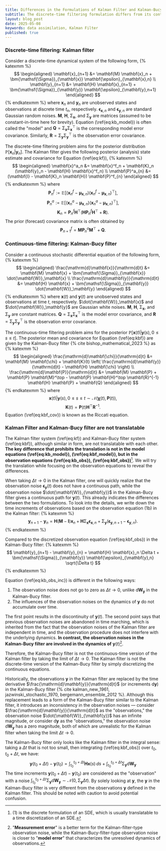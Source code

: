 ```yaml
---
title: Differences in the Formulations of Kalman Filter and Kalman-Bucy Filter
subtitle: The discrete-time filtering formulation differs from its continuous-time counterpart. To distinguish the difference, the observation error in discrete-time filter is referred to as 'measurement error,' whereas in the continuous-time filter, it is termed 'observation model noise.'
layout: blog_post
date: 2025-05-08
keywords: data assimilation, Kalman Filter
published: true
---
```


### Discrete-time filtering: Kalman filter

Consider a discrete-time dynamical system of the following form,
{% katexmm %}
$$
\begin{aligned}
\mathbf{x}_{n+1} &= \mathbf{M} \mathbf{x}_n + \bm{\mathsf{\Sigma}}_{\mathbf{x}} \mathbf{\epsilon}_{\mathbf{x},n} \\
\mathbf{y}_{n+1} &= \mathbf{H} \mathbf{x}_{n+1} + \bm{\mathsf{\Sigma}}_{\mathbf{y}} \mathbf{\epsilon}_{\mathbf{y},n+1}
\end{aligned}
$$
{% endkatexmm %}
where $\mathbf{x}_n$ and $\mathbf{y}_n$ are unobserved states and observations at discrete time $t_n$, respectively. $\mathbf{\epsilon}_{\mathbf{x}, n}$ and $\mathbf{\epsilon}_{\mathbf{y}, n}$ are standard Gaussian random noises. $\mathbf{M}$, $\mathbf{H}$, $\bm{\mathsf{\Sigma}}_{\mathbf{x}}$, and $\bm{\mathsf{\Sigma}}_{\mathbf{y}}$ are matrices (assumed to be constant-in-time here for brevity). Equation (\ref{eq:kb_model}) is often called the "model" and $\mathbf{Q} = \bm{\mathsf{\Sigma}}_{\mathbf{x}} \bm{\mathsf{\Sigma}}_{\mathbf{x}}^\top$ is the corresponding model error covariance. Similarly, $\mathbf{R} = \bm{\mathsf{\Sigma}}_{\mathbf{y}} \bm{\mathsf{\Sigma}}_{\mathbf{y}}^\top$ is the observation error covariance.

The discrete-time filtering problem aims for the posterior distribution $\mathbb{P}[\mathbf{x}_n | \mathbf{y}_n]$. The Kalman filter gives the following posterior (analysis) state estimate and covariance for Equation (\ref{eq:kf}),
{% katexmm %}
$$
\begin{aligned}
\mathbf{x}^a_n &= \mathbf{x}^f_n + \mathbf{K}_n (\mathbf{y}_n - \mathbf{H} \mathbf{x}^f_n) \\
\mathbf{P}^a_{n} &= (\mathbf{I} - \mathbf{K}_n \mathbf{H}) \mathbf{P}^f_{n}
\end{aligned}
$$
{% endkatexmm %}
where
$$
\mathbf{P}^f_{n} := \mathbb{E}[(\mathbf{x}^f_{n} - \mathbf{\mu}_{\mathbf{x},n})(\mathbf{x}^f_{n} - \mathbf{\mu}_{\mathbf{x},n})^\top],
$$
$$
\mathbf{P}^a_{n} := \mathbb{E}[(\mathbf{x}^a_n - \mathbf{\mu}_{\mathbf{x},n})(\mathbf{x}^a_n - \mathbf{\mu}_{\mathbf{x},n})^\top],
$$
$$
\mathbf{K}_n = \mathbf{P}^f_{n} \mathbf{H}^\top \left( \mathbf{H} \mathbf{P}^f_n \mathbf{H}^\top + \mathbf{R} \right).
$$
The prior (forecast) covariance matrix is often obtained by
$$
\mathbf{P}^f_{n+1} = \mathbf{M} \mathbf{P}_n^a \mathbf{M}^\top + \mathbf{Q}.
$$

### Continuous-time filtering: Kalman-Bucy filter

Consider a continuous stochastic differential equation of the following form,
{% katexmm %}
$$
\begin{aligned}
\frac{\mathrm{d}\mathbf{x}}{\mathrm{d}t} &= \mathbf{M} \mathbf{x} + \bm{\mathsf{\Sigma}}_{\mathbf{x}} \dot{\mathbf{W}}_\mathbf{x} \\
\frac{\mathrm{d}\mathbf{y}}{\mathrm{d}t} &= \mathbf{H} \mathbf{x} + \bm{\mathsf{\Sigma}}_{\mathbf{y}} \dot{\mathbf{W}}_\mathbf{y}
\end{aligned}
$$
{% endkatexmm %}
where $\mathbf{x}(t)$ and $\mathbf{y}(t)$ are unobserved states and observations at time $t$, respectively. $\dot{\mathbf{W}}_\mathbf{x}$ and $\dot{\mathbf{W}}_\mathbf{y}$ are Gaussian white noises. $\mathbf{M}$, $\mathbf{H}$, $\bm{\mathsf{\Sigma}}_{\mathbf{x}}$, and $\bm{\mathsf{\Sigma}}_{\mathbf{y}}$ are constant matrices. $\mathbf{Q} = \bm{\mathsf{\Sigma}}_{\mathbf{x}} \bm{\mathsf{\Sigma}}_{\mathbf{x}}^\top$ is the model error covariance, and $\mathbf{R} = \bm{\mathsf{\Sigma}}_{\mathbf{y}} \bm{\mathsf{\Sigma}}_{\mathbf{y}}^\top$ is the observation error covariance.

The continuous-time filtering problem aims for the posterior $\mathbb{P}[\mathbf{x}(t) | \mathbf{y}(s), 0 \leq s \leq t]$. The posterior mean and covariance for Equation (\ref{eq:kbf}) are given by the Kalman-Bucy filter {% cite bishop_mathematical_2023 %} as
{% katexmm %}
$$
\begin{aligned}
\frac{\mathrm{d}\mathbf{\chi}}{\mathrm{d}t} &= \mathbf{M} \mathbf{\chi} + \mathbf{K}(t) \left( \frac{\mathrm{d}\mathbf{y}}{\mathrm{d}t} - \mathbf{H} \mathbf{\chi} \right) \\
\frac{\mathrm{d}\mathbf{P}}{\mathrm{d}t} &= \mathbf{M} \mathbf{P} + \mathbf{P} \mathbf{M}^\top - \mathbf{P} \mathbf{H}^\top \mathbf{R}^{-1} \mathbf{H} \mathbf{P} + \mathbf{Q}
\end{aligned}
$$
{% endkatexmm %}
where 
$$
\mathbf{x}(t) | \mathbf{y}(s), 0 \leq s \leq t \sim \mathcal{N}(\mathbf{\chi}(t), \mathbf{P}(t)),
$$
$$
\mathbf{K}(t) = \mathbf{P}(t) \mathbf{H}^\top \mathbf{R}^{-1}.
$$
Equation (\ref{eq:kbf_cov}) is known as the Riccati equation.

### Kalman Filter and Kalman-Bucy filter are not translatable

The Kalman filter system (\ref{eq:kf}) and Kalman-Bucy filter system (\ref{eq:kbf}), although similar in form, are not translatable with each other. **The key difference that prohibits the translation is not in the model equations (\ref{eq:kb_model}), (\ref{eq:kbf_model}), but in the observation equations (\ref{eq:kb_obs}), (\ref{eq:kbf_obs})**[^1]. We will try the translation while focusing on the observation equations to reveal the differences.

[^1]: (1) is the discrete formulation of an SDE, which is usually translatable to a time discretization of an SDE.

When taking $\Delta t \to 0$ in the Kalman filter, one will quickly realize that the observation noise $\mathbf{\epsilon}_{\mathbf{y}}(t)$ does not have a continuous path, while the observation noise $\dot{\mathbf{W}}_{\mathbf{y}}$ in the Kalman-Bucy filter gives a continuous path for $\mathbf{y}(t)$. This already indicates the differences between the two formulations. To look into the details, we write down the time increments of observations based on the observation equation (1b) in the Kalman filter:
{% katexmm %}
$$
\mathbf{y}_{n+1} - \mathbf{y}_{n} = \mathbf{H}(\mathbf{M} - \mathbf{I}) \mathbf{x}_n + \mathbf{H} \bm{\mathsf{\Sigma}}_{\mathbf{x}} \mathbf{\epsilon}_{\mathbf{x}, n} + \bm{\mathsf{\Sigma}}_{\mathbf{y}} (\mathbf{\epsilon}_{\mathbf{y}, n+1} - \mathbf{\epsilon}_{\mathbf{y}, n}).
$$
{% endkatexmm %}

Compared to the discretized observation equation (\ref{eq:kbf_obs}) in the Kalman-Bucy filter:
{% katexmm %}
$$
\mathbf{y}_{n+1} - \mathbf{y}_{n} = \mathbf{H} \mathbf{x}_n \Delta t + \bm{\mathsf{\Sigma}}_{\mathbf{y}} \mathbf{\epsilon}_{\mathbf{y},n} \sqrt{\Delta t}
$$
{% endkatexmm %}

Equation (\ref{eq:kb_obs_inc}) is different in the following ways:

1. The observation noise does not go to zero as $\Delta t \to 0$, unlike $\mathrm{d} \mathbf{W}_{\mathbf{y}}$ in the Kalman-Bucy filter.
2. The influences of the observation noises on the dynamics of $\mathbf{y}$ do not accumulate over time.

The first point results in the discontinuity of $\mathbf{y}(t)$. The second point says that previous observation noises are abandoned in time marching, which is inherited from the fact that the observation noises of the Kalman filter are independent in time, and the observation procedure does not interfere with the underlying dynamics. **In contrast, the observation noises in the Kalman-Bucy filter are involved in the dynamics of** $\mathbf{y}(t)$[^2].

[^2]: "**Measurement error**" is a better term for the Kalman-filter-type observation noise, while the Kalman-Bucy-filter-type observation noise is closer to "**model error**" that characterizes the unresolved dynamics of observations.

Therefore, the Kalman-Bucy filter is not the continuous-time version of the Kalman filter by taking the limit of $\Delta t \to 0$. The Kalman filter is not the discrete-time version of the Kalman-Bucy filter by simply discretizing the continuous equations.

Historically, the observations $\mathbf{y}$ in the Kalman filter are replaced by the time derivative $\frac{\mathrm{d}\mathbf{y}}{\mathrm{d}t}$ (or increments $\mathrm{d}\mathbf{y}$) in the Kalman-Bucy filter {% cite kalman_new_1961, jazwinski_stochastic_1970, bergemann_ensemble_2012 %}. Although this replacement leads to a form of the Kalman-Bucy filter similar to the Kalman filter, it introduces an inconsistency in the observation noises — consider $\frac{\mathrm{d}\mathbf{y}}{\mathrm{d}t}$ as the "observations," the observation noise $\dot{\mathbf{W}}_{\mathbf{y}}$ has an infinite magnitude, or consider $\mathrm{d}\mathbf{y}$ as the "observations," the observation noise $\mathrm{d}\mathbf{W}_{\mathbf{y}}$ has a zero magnitude, both of which are unrealistic for the Kalman filter when taking the limit $\Delta t \to 0$. 

The Kalman-Bucy filter only looks like the Kalman filter in the integral sense: taking a $\Delta t$ that is not too small, then integrating (\ref{eq:kbf_obs}) over $t_0, t_0 + \Delta t$, we have:
$$
\mathbf{y}(t_0 + \Delta t) - \mathbf{y}(t_0) = \int_{t_0}^{t_0 + \Delta t} \mathbf{H} \mathbf{x}(s) \, ds + \int_{t_0}^{t_0 + \Delta t} \bm{\mathsf{\Sigma}}_{\mathbf{y}} \mathrm{d} \mathbf{W}_\mathbf{y}
$$
The time increments $\mathbf{y}(t_0 + \Delta t) - \mathbf{y}(t_0)$ are considered as the "observation" with a noise $\int_{t_0}^{t_0 + \Delta t} \bm{\mathsf{\Sigma}}_{\mathbf{y}} \mathrm{d} \mathbf{W}_\mathbf{y} \sim \mathcal{N}(0, \bm{\mathsf{\Sigma}}_{\mathbf{y}} \Delta t)$. By solely looking at $\mathbf{y}$, the $\mathbf{y}$ in the Kalman-Bucy filter is very different from the observations $\mathbf{y}$ defined in the Kalman filter. This should be noted with caution to avoid potential confusion.
